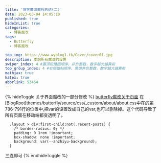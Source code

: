 ```yaml
---
title: '博客魔改教程总结(二)'
date: 2023-03-04 14:05:10
published: true
hideInList: true
categories: 
  - 博客魔改
tags:
  - Butterfly
  - 博客魔改

top_img: https://www.wyblog1.tk/Cover/cover01.jpg
description: 本站所有魔改的设置
swiper_index: 4 #置顶轮播图顺序，非负整数，数字越大越靠前
top_group_index: 4 #右侧磁帖顺序，需填非负整数，数字越大越靠前
mathjax: true
katex: true
abbrlink: 53464
---
```

{% hideToggle 关于界面魔改的一部分修改 %}
[butterfly魔改关于页面](https://anzhiy.cn/posts/e62b.html)
在[BlogRoot]themes/butterfly/source/css/_custom/about/about.css中在的第786-791行的位置中,把var的设置改成自己的var,也可以删除掉。这个代码导致了所有页面在移动端都变透明了。
```
  .layout > div:first-child:not(.recent-posts) {
    /* border-radius: 0; */
    padding: 0 1rem !important;
    box-shadow: none !important;
    background: var(--anzhiyu-background);
  }
```
三连即可
{% endhideToggle %}
